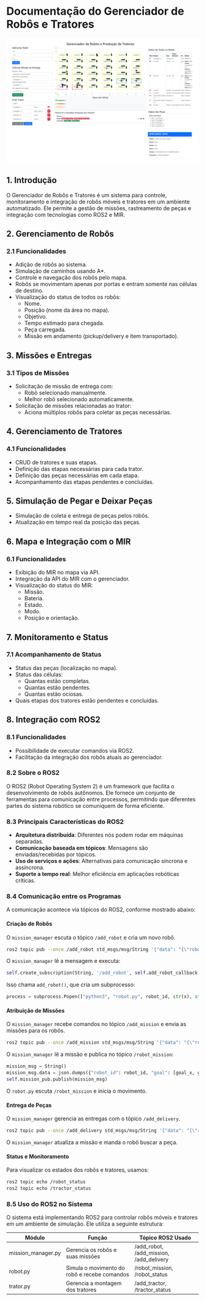 # **Documentação do Gerenciador de Robôs e Tratores**
![Texto Alternativo](https://github.com/kakaz1n/fleet_simulator/blob/main/fleet_simulator.png)

## **1. Introdução**
O Gerenciador de Robôs e Tratores é um sistema para controle, monitoramento e integração de robôs móveis e tratores em um ambiente automatizado. Ele permite a gestão de missões, rastreamento de peças e integração com tecnologias como ROS2 e MIR.

## **2. Gerenciamento de Robôs**
### **2.1 Funcionalidades**
- Adição de robôs ao sistema.
- Simulação de caminhos usando A*.
- Controle e navegação dos robôs pelo mapa.
- Robôs se movimentam apenas por portas e entram somente nas células de destino.
- Visualização do status de todos os robôs:
  - Nome.
  - Posição (nome da área no mapa).
  - Objetivo.
  - Tempo estimado para chegada.
  - Peça carregada.
  - Missão em andamento (pickup/delivery e item transportado).

## **3. Missões e Entregas**
### **3.1 Tipos de Missões**
- Solicitação de missão de entrega com:
  - Robô selecionado manualmente.
  - Melhor robô selecionado automaticamente.
- Solicitação de missões relacionadas ao trator:
  - Aciona múltiplos robôs para coletar as peças necessárias.

## **4. Gerenciamento de Tratores**
### **4.1 Funcionalidades**
- CRUD de tratores e suas etapas.
- Definição das etapas necessárias para cada trator.
- Definição das peças necessárias em cada etapa.
- Acompanhamento das etapas pendentes e concluídas.

## **5. Simulação de Pegar e Deixar Peças**
- Simulação de coleta e entrega de peças pelos robôs.
- Atualização em tempo real da posição das peças.

## **6. Mapa e Integração com o MIR**
### **6.1 Funcionalidades**
- Exibição do MIR no mapa via API.
- Integração da API do MIR com o gerenciador.
- Visualização do status do MIR:
  - Missão.
  - Bateria.
  - Estado.
  - Modo.
  - Posição e orientação.

## **7. Monitoramento e Status**
### **7.1 Acompanhamento de Status**
- Status das peças (localização no mapa).
- Status das células:
  - Quantas estão completas.
  - Quantas estão pendentes.
  - Quantas estão ociosas.
- Quais etapas dos tratores estão pendentes e concluídas.

## **8. Integração com ROS2**
### **8.1 Funcionalidades**
- Possibilidade de executar comandos via ROS2.
- Facilitação da integração dos robôs atuais ao gerenciador.

### **8.2 Sobre o ROS2**
O ROS2 (Robot Operating System 2) é um framework que facilita o desenvolvimento de robôs autônomos. Ele fornece um conjunto de ferramentas para comunicação entre processos, permitindo que diferentes partes do sistema robótico se comuniquem de forma eficiente.

### **8.3 Principais Características do ROS2**
- **Arquitetura distribuída**: Diferentes nós podem rodar em máquinas separadas.
- **Comunicação baseada em tópicos**: Mensagens são enviadas/recebidas por tópicos.
- **Uso de serviços e ações**: Alternativas para comunicação síncrona e assíncrona.
- **Suporte a tempo real**: Melhor eficiência em aplicações robóticas críticas.

### **8.4 Comunicação entre os Programas**
A comunicação acontece via tópicos do ROS2, conforme mostrado abaixo:

#### **Criação de Robôs**
O `mission_manager` escuta o tópico `/add_robot` e cria um novo robô.

```bash
ros2 topic pub --once /add_robot std_msgs/msg/String '{"data": "{\"robot_id\": \"R1\", \"x\": 10, \"y\": 10}"}'
```

O `mission_manager` lê a mensagem e executa:

```python
self.create_subscription(String, '/add_robot', self.add_robot_callback, 10)
```

Isso chama `add_robot()`, que cria um subprocesso:

```python
process = subprocess.Popen(["python3", "robot.py", robot_id, str(x), str(y)])
```

#### **Atribuição de Missões**
O `mission_manager` recebe comandos no tópico `/add_mission` e envia as missões para os robôs.

```bash
ros2 topic pub --once /add_mission std_msgs/msg/String '{"data": "{\"robot_id\": \"R1\", \"goal\": [50, 30]}"}'
```

O `mission_manager` lê a missão e publica no tópico `/robot_mission`:

```python
mission_msg = String()
mission_msg.data = json.dumps({"robot_id": robot_id, "goal": [goal_x, goal_y]})
self.mission_pub.publish(mission_msg)
```

O `robot.py` escuta `/robot_mission` e inicia o movimento.

#### **Entrega de Peças**
O `mission_manager` gerencia as entregas com o tópico `/add_delivery`.

```bash
ros2 topic pub --once /add_delivery std_msgs/msg/String '{"data": "{\"robot_id\": \"R1\", \"pickup_area\": \"Armazenamento 1-1\", \"delivery_area\": \"Montagem 1-1\", \"items\": [\"Kit Chassi\"]}"}'
```

O `mission_manager` atualiza a missão e manda o robô buscar a peça.

#### **Status e Monitoramento**
Para visualizar os estados dos robôs e tratores, usamos:

```bash
ros2 topic echo /robot_status
ros2 topic echo /tractor_status
```

### **8.5 Uso do ROS2 no Sistema**
O sistema está implementando ROS2 para controlar robôs móveis e tratores em um ambiente de simulação. Ele utiliza a seguinte estrutura:

| Módulo            | Função                                        | Tópico ROS2 Usado                  |
|--------------------|--------------------------------|--------------------------------|
| mission_manager.py | Gerencia os robôs e suas missões | /add_robot, /add_mission, /add_delivery |
| robot.py          | Simula o movimento do robô e recebe comandos | /robot_mission, /robot_status |
| trator.py         | Gerencia a montagem dos tratores | /add_tractor, /tractor_status |
